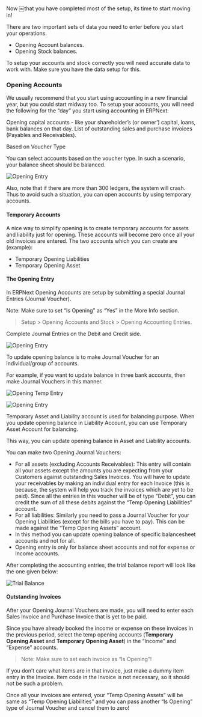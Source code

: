 Now ￼that you have completed most of the setup, its time to start moving in!

There are two important sets of data you need to enter before you start your
operations.

  * Opening Account balances.
  * Opening Stock balances.

To setup your accounts and stock correctly you will need accurate data to work
with. Make sure you have the data setup for this.

### Opening Accounts

We usually recommend that you start using accounting in a new financial year,
but you could start midway too. To setup your accounts, you will need the
following for the “day” you start using accounting in ERPNext:

Opening capital accounts - like your shareholder’s (or owner’) capital, loans,
bank balances on that day. List of outstanding sales and purchase invoices
(Payables and Receivables).

Based on Voucher Type

You can select accounts based on the voucher type. In such a scenario, your balance sheet should be balanced.

![Opening Entry](assets/erpnext_org/images/erpnext/opening-entry.png)

 Also, note that if there are more than 300 ledgers, the system will crash. Thus to avoid such a situation, you can open accounts by using temporary accounts.

#### Temporary Accounts

A nice way to simplify opening is to create temporary accounts for assets and
liability just for opening. These accounts will become zero once all your old
invoices are entered. The two accounts which you can create are (example):

  * Temporary Opening Liabilities
  * Temporary Opening Asset

#### The Opening Entry

In ERPNext Opening Accounts are setup by submitting a special Journal Entries
(Journal Voucher).

Note: Make sure to set “Is Opening” as “Yes” in the More Info section.

> Setup > Opening Accounts and Stock > Opening Accounting Entries.

Complete Journal Entries on the Debit and Credit side.

![Opening Entry](assets/erpnext_org/images/erpnext/opening-entry-1.png)

 To update opening balance is to make Journal Voucher for an individual/group of accounts.

For example, if you want to update balance in three bank accounts, then make Journal Vouchers in this manner.

![Opening Temp Entry](assets/erpnext_org/images/erpnext/image-temp-opening.png)


![Opening Entry](assets/erpnext_org/images/erpnext/opening-entry-2.png)

Temporary Asset and Liability account is used for balancing purpose. When you update opening balance in Liability Account, you can use Temporary Asset Account for balancing.

This way, you can update opening balance in Asset and Liability accounts.

You can make two Opening Journal Vouchers:

  * For all assets (excluding Accounts Receivables): This entry will contain all your assets except the amounts you are expecting from your Customers against outstanding Sales Invoices. You will have to update your receivables by making an individual entry for each Invoice (this is because, the system will help you track the invoices which are yet to be paid). Since all the entries in this voucher will be of type “Debit”, you can credit the sum of all these debits against the “Temp Opening Liabilities” account.
  * For all liabilities: Similarly you need to pass a Journal Voucher for your Opening Liabilities (except for the bills you have to pay). This can be made against the “Temp Opening Assets” account.
  * In this method you can update opening balance of specific balancesheet accounts and not for all.
  * Opening entry is only for balance sheet accounts and not for expense or Income accounts.

After completing the accounting entries, the trial balance report will look
like the one given below:


![Trial Balance](assets/erpnext_org/images/erpnext/trial-balance-1.png)

#### Outstanding Invoices

After your Opening Journal Vouchers are made, you will need to enter each
Sales Invoice and Purchase Invoice that is yet to be paid.

Since you have already booked the income or expense on these invoices in the
previous period, select the temp opening accounts (**Temporary Opening Asset** and **Temporary Opening Asset**) in the “Income” and
“Expense” accounts.

> Note: Make sure to set each invoice as “Is Opening”!

If you don’t care what items are in that invoice, just make a dummy item entry
in the Invoice. Item code in the Invoice is not necessary, so it should not be
such a problem.

Once all your invoices are entered, your “Temp Opening Assets” will be same as
“Temp Opening Liabilities” and you can pass another “Is Opening” type of
Journal Voucher and cancel them to zero!

